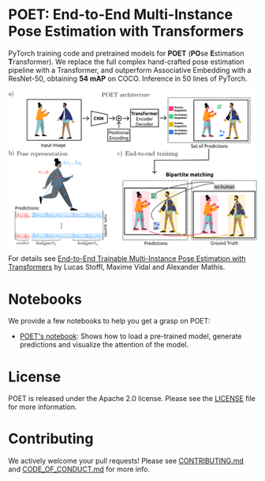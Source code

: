 **POET**: End-to-End Multi-Instance Pose Estimation with Transformers
========
PyTorch training code and pretrained models for **POET** (**PO**se **E**stimation **T**ransformer).
We replace the full complex hand-crafted pose estimation pipeline with a Transformer, and outperform Associative Embedding with a ResNet-50, obtaining **54 mAP** on COCO. Inference in 50 lines of PyTorch.

![POET](.github/POET.png)


For details see [End-to-End Trainable Multi-Instance Pose Estimation with Transformers](https://arxiv.org/abs/2103.12115) by Lucas Stoffl, Maxime Vidal and Alexander Mathis.



# Notebooks

We provide a few notebooks to help you get a grasp on POET:
* [POET's notebook](): Shows how to load a pre-trained model, generate predictions and visualize the attention of the model.


# License
POET is released under the Apache 2.0 license. Please see the [LICENSE](LICENSE) file for more information.

# Contributing
We actively welcome your pull requests! Please see [CONTRIBUTING.md](.github/CONTRIBUTING.md) and [CODE_OF_CONDUCT.md](.github/CODE_OF_CONDUCT.md) for more info.
